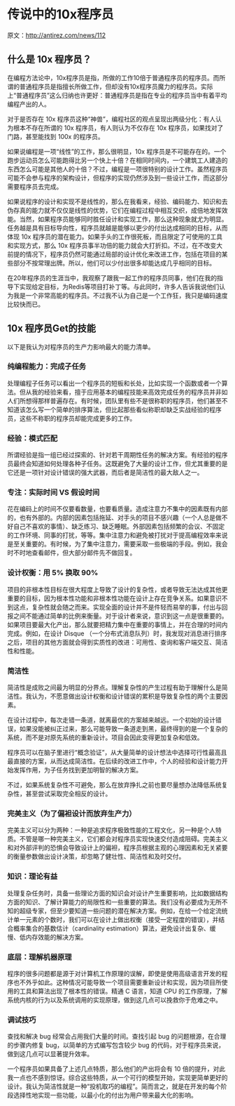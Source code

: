 # 传说中的10x程序员

原文：http://antirez.com/news/112

## 什么是 10x 程序员？

在编程方法论中，10x程序员是指，所做的工作10倍于普通程序员的程序员。而所谓的普通程序员是指擅长所做工作，但却没有10x程序员魔力的程序员。实际上“普通程序员”这么归纳也许更好：普通程序员是指在专业的程序员当中有着平均编程产出的人。

 对于是否存在 10x 程序员这种“神兽”，编程社区的观点呈现出两级分化：有人认为根本不存在所谓的 10x 程序员，有人则认为不仅存在 10x 程序员，如果找对了门路，甚至能找到 100x 的程序员。

 如果说编程是一项“线性”的工作，那么很明显，10x 程序员是不可能存在的。一个跑步运动员怎么可能跑得比另一个快上十倍？在相同时间内，一个建筑工人建造的东西怎么可能是其他人的十倍？不过，编程是一项很特别的设计工作。虽然程序员可能不会参与程序的架构设计，但程序的实现仍然涉及到一些设计工作，而这部分需要程序员去完成。

如果说程序的设计和实现不是线性的，那么在我看来，经验、编码能力、知识和去伪存真的能力就不仅仅是线性的优势，它们在编程过程中相互交织，成倍地发挥效能。当然，如果程序员能够同时胜任设计和实现工作，那么这种现象就尤为明显。任务越是具有目标导向性，程序员就越是能够以更少的付出达成相同的目标，从而体现 10x 程序员的潜在能力。如果手头的工作很死板，而且限定了可使用的工具和实现方式，那么 10x 程序员事半功倍的能力就会大打折扣。不过，在不改变大前提的情况下，程序员仍然可能通过局部的设计优化来改进工作，包括在项目的某些部分不按常理出牌。所以，他们可以少付出很多却能达成几乎相同的目标。

 在20年程序员的生涯当中，我观察了跟我一起工作的程序员同事，他们在我的指导下实现给定目标，为Redis等项目打补丁等。与此同时，许多人告诉我说他们认为我是一个非常高能的程序员。不过我不认为自己是一个工作狂，我只是编码速度比较快而已。

 

## 10x 程序员Get的技能

以下是我认为对程序员的生产力影响最大的能力清单。

### **纯编程能力：完成子任务**

处理编程子任务可以看出一个程序员的短板和长处，比如实现一个函数或者一个算法。但从我的经验来看，擅于应用基本的编程技能来高效完成任务的程序员并非如人们所想得那样普遍存在。有时候，团队里有些不是很称职的程序员，他们甚至不知道该怎么写一个简单的排序算法，但比起那些看似称职却缺乏实战经验的程序员，这些不称职的程序员却能完成更多的工作。

### 经验：模式匹配

所谓经验是指一组已经过探索的、针对若干周期性任务的解决方案。有经验的程序员最终会知道如何处理各种子任务。这既避免了大量的设计工作，但尤其重要的是它还是一项针对设计错误的强大武器，而后者是简洁性的最大敌人之一。

### 专注：实际时间 VS 假设时间

花在编码上的时间不仅要看数量，也要看质量。造成注意力不集中的因素既有内部的，也有外部的。内部的因素包括拖延、对手头的项目不感兴趣（一个人总是做不好自己不喜欢的事情）、缺乏练习、缺乏睡眠。外部因素包括频繁的会议、不固定的工作环境、同事的打扰，等等。集中注意力和避免被打扰对于提高编程效率来说是至关重要的。有时候，为了集中注意力，需要采取一些极端的手段。例如，我会时不时地查看邮件，但大部分邮件先不做回复。

### **设计权衡：用 5% 换取 90%**

项目的非根本性目标在很大程度上导致了设计的复杂性，或者导致无法达成其他更重要的目标，因为根本性功能和非根本性功能在设计上存在竞争关系。如果意识不到这点，复杂性就会随之而来。实现全面的设计并不是件轻而易举的事，付出与回报之间不能通过简单的比例来衡量。对于设计者来说，意识到这一点是很重要的。如果项目要最大化产出，那么就要把精力集中在重要的事情上，并在合理的时间内完成。例如，在设计 Disque （一个分布式消息队列）时，我发现对消息进行排序之后，项目的其他方面就会得到实质性的改进：可用性、查询和客户端交互、简洁性和性能。

### 简洁性

简洁性是成败之间最为明显的分界点。理解复杂性的产生过程有助于理解什么是简洁性。我认为，不愿意做出设计权衡和设计错误的累积是导致复杂性的两个主要因素。

在设计过程中，每次走错一条道，就离最优的方案越来越远。一个初始的设计错误，如果没能被纠正过来，那么可能导致一条道走到黑，最终得到的是一个复杂的系统，而不是对原先系统的重新设计。项目会因此变得更加复杂和低效。

程序员可以在脑子里进行“概念验证”，从大量简单的设计想法中选择可行性最高且最直接的方案，从而达成简洁性。在后续的改进工作中，个人的经验和设计能力开始发挥作用，为子任务找到更加明智的解决方案。

不过，如果系统复杂性不可避免，那么在放弃挣扎之前也要尽量想办法降低系统复杂性，甚至尝试采取完全相反的设计。

### **完美主义（为了偏袒设计而放弃生产力**）

完美主义可以分为两种：一种是追求程序极致性能的工程文化，另一种是个人特质。不管是哪一种完美主义，它们都会对程序员实现快速交付造成阻碍。完美主义和对外部评判的恐惧会导致设计上的偏袒，程序员根据主观的心理因素和无关紧要的衡量参数做出设计决策，却忽略了健壮性、简洁性和及时交付。

### 知识：理论有益

处理复杂任务时，具备一些理论方面的知识会对设计产生重要影响，比如数据结构方面的知识、了解计算能力的局限性和一些重要的算法。我们没有必要成为无所不知的超级专家，但至少要知道一些问题的潜在解决方案。例如，在给一个给定流统计单一元素的个数时，我们可以在设计上做出权衡（接受一定程度的错误），并结合概率集合的基数估计（cardinality estimation）算法，避免设计出复杂、缓慢、低内存效能的解决方案。

### 底层：理解机器原理

程序的很多问题都是源于对计算机工作原理的误解，即使是使用高级语言开发的程序也不外乎如此。这种情况可能导致一个项目需要重新设计和实现，因为项目所使用的工具和算法出现了根本性的错误。精通 C 语言，知道 CPU 的工作原理，了解系统内核的行为以及系统调用的实现原理，做到这几点可以挽救你于危难之中。

### 调试技巧

查找和解决 bug 经常会占用我们大量的时间。查找引起 bug 的问题根源，在合理的步骤内修复 bug，以简单的方式编写包含较少 bug 的代码，对于程序员来说，做到这几点可以显著提升效率。

一个程序员如果具备了上述几点特质，那么他们的产出将会有 10 倍的提升，对此我一点也不感到惊讶。综合这些特质，从一个可行的模型开始，实现更简单更好的设计。我认为简洁性就是一种“投机取巧的编程”。简而言之，就是在开发的每个阶段选择性地实现一些功能，以最小化的付出为用户带来最大化的影响。